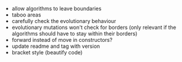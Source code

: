 - allow algorithms to leave boundaries  
- taboo areas  
- carefully check the evolutionary behaviour  
- evolutionary mutations won't check for borders (only relevant if the algorithms should have to stay within their borders)  
- forward instead of move in constructors?
- update readme and tag with version
- bracket style (beautify code)
